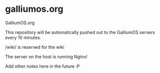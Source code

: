 # galliumos.org
GalliumOS.org

This repository will be automatically pushed out to the GalliumOS servers every 10 minutes.

/wiki/ is reserved for the wiki

The server on the host is running Nginx!

Add other notes here in the future :P
